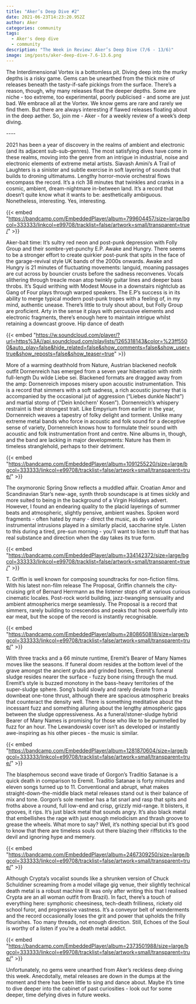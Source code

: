 ```yaml
---
title: "Aker’s Deep Dive #2"
date: 2021-06-23T14:23:20.952Z
author: Aker
categories: community
tags:
  - Aker's deep dive
  - community
description: "The Week in Review: Aker’s Deep Dive (7/6 - 13/6)"
image: img/posts/aker-deep-dive-7.6-13.6.png
---
```

<!--StartFragment-->

The Interdimensional Vortex is a bottomless pit. Diving deep into the murky depths is a risky game. Gems can be unearthed from the thick mire of releases beneath the tasty-if-safe pickings from the surface. There’s a reason, though, why many releases float the deeper depths. Some are niche - too extreme, too experimental, poorly publicised - and some are just bad. We embrace all at the Vortex. We know gems are rare and rarely we find them. But there are always interesting if flawed releases floating about in the deep aether. So, join me - Aker - for a weekly review of a week’s deep diving.

\----

2021 has been a year of discovery in the realms of ambient and electronic (and its adjacent sub-sub-genres). The most satisfying dives have come in these realms, moving into the genre from an intrigue in industrial, noise and electronic elements of extreme metal artists. Siavash Amini’s A Trail of Laughters is a sinister and subtle exercise in soft layering of sounds that builds to droning ultimatums. Lengthy horror-movie orchestral flows encompass the record. It’s a rich 38 minutes that twinkles and cranks in a cosmic, ambient, dream-nightmare in-between land. It’s a record that doesn’t quite know what it wants to be: aesthetically ambiguous. Nonetheless, interesting. Yes, interesting. 

{{< embed "https://bandcamp.com/EmbeddedPlayer/album=799604457/size=large/bgcol=333333/linkcol=e99708/tracklist=false/artwork=small/transparent=true/" >}}

Aker-bait time: It’s sultry red neon and post-punk depression with Folly Group and their sombre-yet-punchy E.P. Awake and Hungry. There seems to be a stronger effort to create quirkier post-punk that spits in the face of the garage-revival style UK bands of the 2000s onwards. Awake and Hungry is 21 minutes of fluctuating movements: languid, moaning passages are cut across by bouncier crusts before the sadness reconvenes. Vocals slithering through treacle moan atop twinkly guitar lines and deeper bass throbs. It’s Squid writhing with Modest Mouse in a downstairs nightclub as Gang of Four plays through warped speakers. The E.P’s success is in its ability to merge typical modern post-punk tropes with a feeling of, in my mind, authentic unease. There’s little to truly shout about, but Folly Group are proficient. Arty in the sense it plays with percussive elements and electronic fragments, there’s enough here to maintain intrigue whilst retaining a downcast groove. Hip dance of death

{{< embed "https://w.soundcloud.com/player/?url=https%3A//api.soundcloud.com/playlists/1265318143&color=%23ff5500&auto_play=false&hide_related=false&show_comments=false&show_user=true&show_reposts=false&show_teaser=true" >}}

More of a warming deathhold from Nature, Austrian blackened neofolk outfit Dornenreich has emerged from a seven year hibernation with ninth full-length Du wilde Liebe sei. Blackened formats are dragged away from the amp: Dornenreich imposes misery upon acoustic instrumentation. This is a record that simmers with a soft sadness, a rich acoustic journey that is accompanied by the occasional jut of aggression (“Liebes dunkle Nacht”) and martial stomp of (“Dein knöchern' Kosen”). Dornenreich’s whispery restraint is their strongest trait. Like Empyrium from earlier in the year, Dornenreich weaves a tapestry of folky delight and torment. Unlike many extreme metal bands who force in acoustic and folk sound for a deceptive sense of variety, Dornenreich knows how to formulate their sound with acoustic and folk instrumentation front and centre. Nine albums in, though, and the band are lacking in major developments: Nature has them in timeless stranglehold, perhaps to their detriment. 

{{< embed "https://bandcamp.com/EmbeddedPlayer/album=1091255220/size=large/bgcol=333333/linkcol=e99708/tracklist=false/artwork=small/transparent=true/" >}}[](https://dornenreich.bandcamp.com/)

The oxymoronic Spring Snow reflects a muddled affair. Croatian Amor and Scandinavian Star’s new-age, synth throb soundscape is at times sickly and more suited to being in the background of a Virgin Holidays advert. However, I found an endearing quality to the placid layerings of summer beats and atmospheric, slightly pensive, ambient washes. Spoken word fragments - often hated by many - direct the music, as do varied instrumental intrusions played in a similarly placid, saccharine style. Listen to this during a tired, pre-sun morning - you’ll want to listen to stuff that has real substance and direction when the day takes its true form.

{{< embed "https://bandcamp.com/EmbeddedPlayer/album=334142372/size=large/bgcol=333333/linkcol=e99708/tracklist=false/artwork=small/transparent=true/" >}}[](https://dornenreich.bandcamp.com/)

T. Griffin is well known for composing soundtracks for non-fiction films. With his latest non-film release The Proposal, Griffin channels the city-cruising grit of Bernard Herrmann as the listener stops off at various curious cinematic locales. Post-rock world building, jazz-twanging sensuality and ambient atmospherics merge seamlessly. The Proposal is a record that simmers, rarely building to crescendos and peaks that hook powerfully into ear meat, but the scope of the record is instantly recognisable.

{{< embed "https://bandcamp.com/EmbeddedPlayer/album=2808650818/size=large/bgcol=333333/linkcol=e99708/tracklist=false/artwork=small/transparent=true/" >}}[](https://dornenreich.bandcamp.com/)

With three tracks and a 66 minute runtime, Eremit’s Bearer of Many Names moves like the seasons. If funeral doom resides at the bottom level of the grave amongst the ancient grubs and grinded bones, Eremit’s funeral sludge resides nearer the surface - fuzzy bone rising through the mud. Eremit’s style is buzzed monotony in the bass-heavy territories of the super-sludge sphere. Song’s build slowly and rarely deviate from a downbeat one-tone thrust, although there are spacious atmospheric breaks that counteract the density well. There is something meditative about the incessant fuzz and something alluring about the lengthy atmospheric gaps between the sludge oppressiveness. As a funeral/stoner-sludge hybrid Bearer of Many Names is promising for those who like to be pummelled by fuzz for an hour. The Lewandowski cover isn’t as developed or instantly awe-inspiring as his other pieces - the music is similar. 

{{< embed "https://bandcamp.com/EmbeddedPlayer/album=1281870604/size=large/bgcol=333333/linkcol=e99708/tracklist=false/artwork=small/transparent=true/" >}}[](https://dornenreich.bandcamp.com/)

The blasphemous second wave tirade of Gorgon’s Traditio Satanae is a quick death in comparison to Eremit. Traditio Satanae is forty minutes and eleven songs turned up to 11. Conventional and abrupt, what makes straight-down-the-middle black metal releases stand out is their balance of mix and tone. Gorgon’s sole member has a fat snarl and rasp that spits and froths above a round, full low-end and crisp, grizzly mid-range. It blisters, it grooves, it rips. It’s just black metal that sounds angry. It’s also black metal that embellishes the rage with just enough melodicism and thrash groove to grease the wheels. What more to say? Well, it’s nothing special but it’s good to know that there are timeless souls out there blazing their riffsticks to the devil and ignoring hype and memery.

{{< embed "https://bandcamp.com/EmbeddedPlayer/album=2467309250/size=large/bgcol=333333/linkcol=e99708/tracklist=false/artwork=small/transparent=true/" >}}[](https://dornenreich.bandcamp.com/)

Although Crypta’s vocalist sounds like a shrunken version of Chuck Schuldiner screaming from a model village gig venue, their slightly technical death metal is a robust machine (It was only after writing this that I realised Crypta are an all woman outfit from Brazil). In fact, there’s a touch of everything here: symphonic cheesiness, tech-death frilliness, rickety old school furor, and progressive vastness. It’s a conveyor belt of wonderments and the record occasionally loses the grit and power that upholds the frilly flourishes. Too many threads, not enough direction. Still, Echoes of the Soul is worthy of a listen if you’re a death metal addict. 

{{< embed "https://bandcamp.com/EmbeddedPlayer/album=2373501988/size=large/bgcol=333333/linkcol=e99708/tracklist=false/artwork=small/transparent=true/" >}}[](https://dornenreich.bandcamp.com/)

Unfortunately, no gems were unearthed from Aker’s reckless deep diving this week. Anecdotally, metal releases are down in the dumps at the moment and there has been little to sing and dance about. Maybe it’s time to dive deeper into the cabinet of past curiosities - look out for some deeper, time defying dives in future weeks. 

<!--EndFragment-->